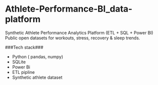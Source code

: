 # Athlete-Performance-BI_data-platform
Synthetic Athlete Performance Analytics Platform (ETL + SQL + Power BI) Public open datasets for workouts, stress, recovery &amp; sleep trends.

###Tech stack###

- Python ( pandas, numpy) 
- SQLite
- Power Bi
- ETL pipline
- Synthetic athlete dataset
